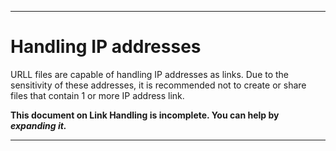 
***

# Handling IP addresses

URLL files are capable of handling IP addresses as links. Due to the sensitivity of these addresses, it is recommended not to create or share files that contain 1 or more IP address link.

**This document on Link Handling is incomplete. You can help by _expanding it._**

***

